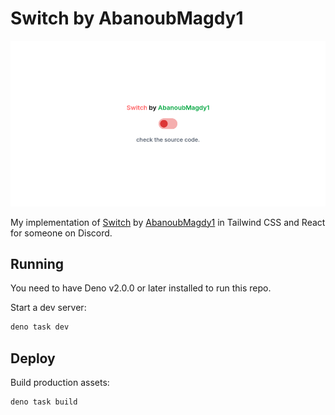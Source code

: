# Switch by AbanoubMagdy1

![Screenshot](./screenshots/switch-abanoubmagdy1.png)

My implementation of [Switch](https://uiverse.io/AbanoubMagdy1/fluffy-octopus-90) by [AbanoubMagdy1](https://uiverse.io/profile/AbanoubMagdy1) in Tailwind CSS and React for someone on Discord.

## Running

You need to have Deno v2.0.0 or later installed to run this repo.

Start a dev server:

```sh
deno task dev
```

## Deploy

Build production assets:

```sh
deno task build
```
